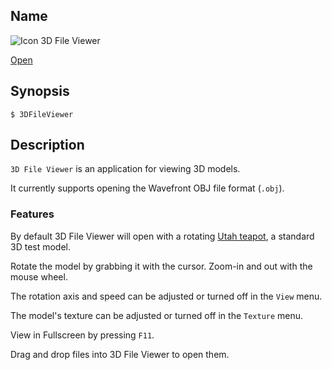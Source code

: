 ## Name

![Icon](/res/icons/16x16/app-3d-file-viewer.png) 3D File Viewer

[Open](file:///bin/3DFileViewer)

## Synopsis

```**sh
$ 3DFileViewer
```

## Description

`3D File Viewer` is an application for viewing 3D models.

It currently supports opening the Wavefront OBJ file format (`.obj`).

### Features

By default 3D File Viewer will open with a rotating [Utah teapot](https://en.wikipedia.org/wiki/Utah_teapot), a standard 3D test model.

Rotate the model by grabbing it with the cursor. Zoom-in and out with the mouse wheel.

The rotation axis and speed can be adjusted or turned off in the `View` menu.

The model's texture can be adjusted or turned off in the `Texture` menu.

View in Fullscreen by pressing `F11`.

Drag and drop files into 3D File Viewer to open them.